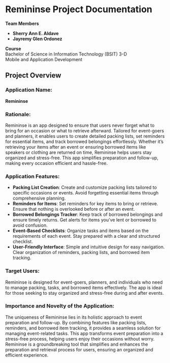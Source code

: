 # Remininse Project Documentation

**Team Members**  
- **Sherry Ann E. Aldave**  
- **Jayremy Glen Ordonez**  

**Course**  
Bachelor of Science in Information Technology (BSIT) 3-D  
Mobile and Application Development

## Project Overview

### Application Name:
**Remininse**

### Rationale:
Remininse is an app designed to ensure that users never forget what to bring for an occasion or what to retrieve afterward. Tailored for event-goers and planners, it enables users to create detailed packing lists, set reminders for essential items, and track borrowed belongings effortlessly. Whether it’s retrieving your items after an event or ensuring borrowed items like speakers or clothing are returned on time, Remininse helps users stay organized and stress-free. This app simplifies preparation and follow-up, making every occasion efficient and hassle-free.

### Application Features:
- **Packing List Creation**: Create and customize packing lists tailored to specific occasions or events. Avoid forgetting essential items through comprehensive planning.
- **Reminders for Items**: Set reminders for key items to bring or retrieve. Ensure that nothing is overlooked before or after an event.
- **Borrowed Belongings Tracker**: Keep track of borrowed belongings and ensure timely returns. Get alerts for items you’ve lent or borrowed to avoid confusion.
- **Event-Based Checklists**: Organize tasks and items based on the requirements of each event. Stay prepared with a clear and structured checklist.
- **User-Friendly Interface**: Simple and intuitive design for easy navigation. Clear organization of reminders, packing lists, and borrowed item tracking.

### Target Users:
Remininse is designed for event-goers, planners, and individuals who need to manage packing, tasks, and borrowed items effectively. The app is ideal for those seeking to stay organized and stress-free during and after events.

### Importance and Novelty of the Application:
The uniqueness of Remininse lies in its holistic approach to event preparation and follow-up. By combining features like packing lists, reminders, and borrowed item tracking, it provides a seamless solution for managing event-related tasks. This app transforms event preparation into a stress-free process, helping users enjoy their occasions without worry. Remininse is a groundbreaking tool that simplifies and enhances the preparation and retrieval process for users, ensuring an organized and efficient experience.
